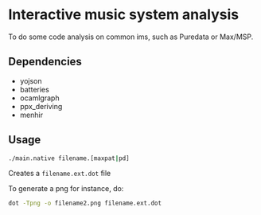 Interactive music system analysis
=================================



To do some code analysis on common ims, such as Puredata or Max/MSP.


## Dependencies

- yojson
- batteries
- ocamlgraph
- ppx_deriving
- menhir

## Usage

``` bash
./main.native filename.[maxpat|pd]
```

Creates a `filename.ext.dot` file

To generate a png for instance, do:

``` bash
dot -Tpng -o filename2.png filename.ext.dot
```
